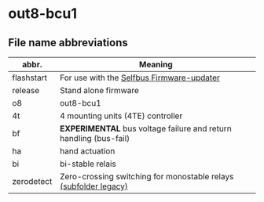 # out8-bcu1

## File name abbreviations

| abbr.      | Meaning                                                                                                         |
|------------|-----------------------------------------------------------------------------------------------------------------|
| flashstart | For use with the [Selfbus Firmware-updater](https://selfbus.org/wiki/software/tools/7-selfbus-bus-updater-tool) |
| release    | Stand alone firmware                                                                                            |
| o8         | out8-bcu1                                                                                                       |
| 4t         | 4 mounting units (4TE) controller                                                                               |
| bf         | **EXPERIMENTAL** bus voltage failure and return handling (bus-fail)                                             |
| ha         | hand actuation                                                                                                  |
| bi         | bi-stable relais                                                                                                |
| zerodetect | Zero-crossing switching for monostable relays [(subfolder legacy)](legacy)                                      |